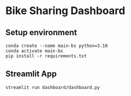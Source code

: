 # Bike Sharing Dashboard

## Setup environment
```
conda create --name main-bs python=3.10
conda activate main-bs
pip install -r requirements.txt
```

## Streamlit App
```
streamlit run dashboard/dashboard.py
```
